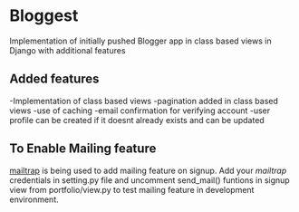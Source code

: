 # Bloggest
Implementation of initially pushed Blogger app in class based views in Django with additional features

## Added features

-Implementation of class based views
-pagination added in class based views
-use of caching
-email confirmation for verifying account
-user profile can be created if it doesnt already exists and can be updated

## To Enable Mailing feature

[mailtrap](http://mailtrap.io/) is being used to add mailing feature on signup. Add your *mailtrap* credentials in setting.py file 
and uncomment send_mail() funtions in signup view from portfolio/view.py to test mailing feature in development environment.
